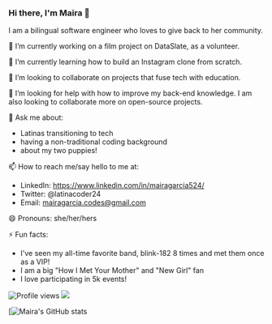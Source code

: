 ### Hi there, I'm Maira 👋

I am a bilingual software engineer who loves to give back to her community.


<!-- **mairagee524/mairagee524** is a ✨ _special_ ✨ repository because its `README.md` (this file) appears on your GitHub profile.

Here are some ideas to get you started: -->

🔭 I’m currently working on a film project on DataSlate, as a volunteer.

🌱 I’m currently learning how to build an Instagram clone from scratch.

👯 I’m looking to collaborate on projects that fuse tech with education.

🤔 I’m looking for help with how to improve my back-end knowledge. I am also looking to collaborate more on open-source projects. 

💬 Ask me about: 
- Latinas transitioning to tech
- having a non-traditional coding background
- about my two puppies!

📫 How to reach me/say hello to me at:
- LinkedIn: https://www.linkedin.com/in/mairagarcia524/
- Twitter: @latinacoder24
- Email: mairagarcia.codes@gmail.com

😄 Pronouns: she/her/hers

⚡ Fun facts:
- I've seen my all-time favorite band, blink-182 8 times and met them once as a VIP! 
- I am a big "How I Met Your Mother" and "New Girl" fan
- I love participating in 5k events!


![Profile views](https://gpvc.arturio.dev/mairagee524) <img src="https://img.shields.io/github/followers/mairagee524?label=Follow" style="float:left, margin-right:10px" />

[![Maira's GitHub stats](https://github-readme-stats.vercel.app/api?username=mairagee524&theme=omni&show_icons=true&&count_private=true&hide_border=true)